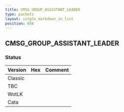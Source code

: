 ```yaml
---
title: CMSG_GROUP_ASSISTANT_LEADER
type: packets
layout: single_markdown_in_list
position: 656
---
```


## CMSG_GROUP_ASSISTANT_LEADER

### Status

Version | Hex | Comment
---------- | ---------- | ---------- 
Classic |  |  
TBC |  |  
WotLK |  |  
Cata |  |  
